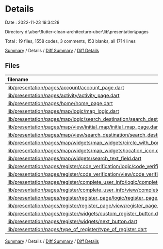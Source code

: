 # Details

Date : 2022-11-23 19:34:28

Directory d:\\uber\\flutter-clean-architecture-uber\\lib\\presentation\\pages

Total : 19 files,  1558 codes, 3 comments, 153 blanks, all 1714 lines

[Summary](results.md) / Details / [Diff Summary](diff.md) / [Diff Details](diff-details.md)

## Files
| filename | language | code | comment | blank | total |
| :--- | :--- | ---: | ---: | ---: | ---: |
| [lib/presentation/pages/account/account_page.dart](/lib/presentation/pages/account/account_page.dart) | Dart | 19 | 0 | 5 | 24 |
| [lib/presentation/pages/activity/activity_page.dart](/lib/presentation/pages/activity/activity_page.dart) | Dart | 33 | 0 | 4 | 37 |
| [lib/presentation/pages/home/home_page.dart](/lib/presentation/pages/home/home_page.dart) | Dart | 207 | 0 | 17 | 224 |
| [lib/presentation/pages/map/logic/map_logic.dart](/lib/presentation/pages/map/logic/map_logic.dart) | Dart | 43 | 0 | 10 | 53 |
| [lib/presentation/pages/map/logic/search_destination/search_destination_logic.dart](/lib/presentation/pages/map/logic/search_destination/search_destination_logic.dart) | Dart | 25 | 0 | 4 | 29 |
| [lib/presentation/pages/map/view/initial_map/initial_map_page.dart](/lib/presentation/pages/map/view/initial_map/initial_map_page.dart) | Dart | 119 | 0 | 11 | 130 |
| [lib/presentation/pages/map/view/search_destination/search_destination_page.dart](/lib/presentation/pages/map/view/search_destination/search_destination_page.dart) | Dart | 245 | 1 | 13 | 259 |
| [lib/presentation/pages/map/widgets/map_widgets/circle_with_box_shadow.dart](/lib/presentation/pages/map/widgets/map_widgets/circle_with_box_shadow.dart) | Dart | 22 | 0 | 4 | 26 |
| [lib/presentation/pages/map/widgets/map_widgets/location_icon.dart](/lib/presentation/pages/map/widgets/map_widgets/location_icon.dart) | Dart | 69 | 0 | 10 | 79 |
| [lib/presentation/pages/map/widgets/search_text_field.dart](/lib/presentation/pages/map/widgets/search_text_field.dart) | Dart | 31 | 0 | 3 | 34 |
| [lib/presentation/pages/register/code_verification/logic/code_verification_logic.dart](/lib/presentation/pages/register/code_verification/logic/code_verification_logic.dart) | Dart | 27 | 0 | 4 | 31 |
| [lib/presentation/pages/register/code_verification/view/code_verification.dart](/lib/presentation/pages/register/code_verification/view/code_verification.dart) | Dart | 186 | 0 | 11 | 197 |
| [lib/presentation/pages/register/complete_user_info/logic/complete_user_logic.dart](/lib/presentation/pages/register/complete_user_info/logic/complete_user_logic.dart) | Dart | 77 | 2 | 18 | 97 |
| [lib/presentation/pages/register/complete_user_info/view/complete_user_info.dart](/lib/presentation/pages/register/complete_user_info/view/complete_user_info.dart) | Dart | 86 | 0 | 5 | 91 |
| [lib/presentation/pages/register/register_page/logic/register_page_logic.dart](/lib/presentation/pages/register/register_page/logic/register_page_logic.dart) | Dart | 18 | 0 | 3 | 21 |
| [lib/presentation/pages/register/register_page/view/register_page.dart](/lib/presentation/pages/register/register_page/view/register_page.dart) | Dart | 168 | 0 | 12 | 180 |
| [lib/presentation/pages/register/widgets/custom_register_button.dart](/lib/presentation/pages/register/widgets/custom_register_button.dart) | Dart | 78 | 0 | 7 | 85 |
| [lib/presentation/pages/register/widgets/next_button.dart](/lib/presentation/pages/register/widgets/next_button.dart) | Dart | 51 | 0 | 3 | 54 |
| [lib/presentation/pages/type_of_register/type_of_register.dart](/lib/presentation/pages/type_of_register/type_of_register.dart) | Dart | 54 | 0 | 9 | 63 |

[Summary](results.md) / Details / [Diff Summary](diff.md) / [Diff Details](diff-details.md)